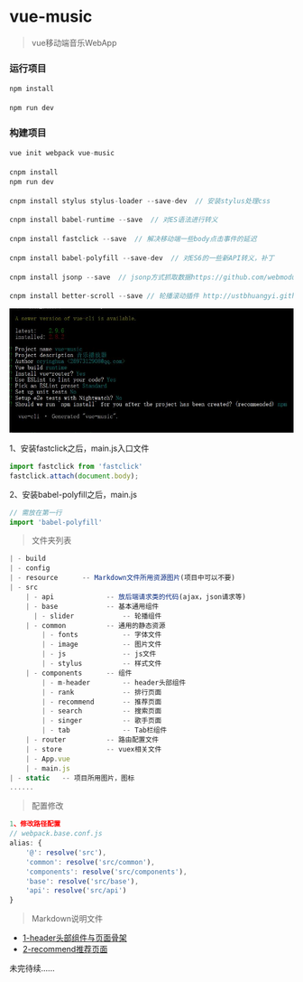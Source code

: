 # vue-music

> vue移动端音乐WebApp

### 运行项目

```javascript
npm install

npm run dev
```

### 构建项目

```javascript
vue init webpack vue-music

cnpm install
npm run dev

cnpm install stylus stylus-loader --save-dev  // 安装stylus处理css

cnpm install babel-runtime --save  // 对ES语法进行转义 

cnpm install fastclick --save  // 解决移动端一些body点击事件的延迟

cnpm install babel-polyfill --save-dev  // 对ES6的一些新API转义，补丁

cnpm install jsonp --save  // jsonp方式抓取数据https://github.com/webmodules/jsonp  参考02-recommend.md

cnpm install better-scroll --save // 轮播滚动插件 http://ustbhuangyi.github.io/better-scroll/doc/  参考02-recommend.md

```
![](resource/1.jpg)

1、安装fastclick之后，main.js入口文件
```js
import fastclick from 'fastclick'
fastclick.attach(document.body);
```
2、安装babel-polyfill之后，main.js
```js
// 需放在第一行
import 'babel-polyfill'
```

> 文件夹列表

```javascript
| - build
| - config
| - resource      -- Markdown文件所用资源图片(项目中可以不要)
| - src
    | - api             -- 放后端请求类的代码(ajax，json请求等)
    | - base            -- 基本通用组件
      | - slider            -- 轮播组件
    | - common          -- 通用的静态资源
        | - fonts           -- 字体文件
        | - image           -- 图片文件
        | - js              -- js文件
        | - stylus          -- 样式文件
    | - components      -- 组件
        | - m-header        -- header头部组件
        | - rank            -- 排行页面
        | - recommend       -- 推荐页面
        | - search          -- 搜索页面
        | - singer          -- 歌手页面
        | - tab             -- Tab栏组件
    | - router          -- 路由配置文件
    | - store           -- vuex相关文件
    | - App.vue
    | - main.js
| - static   -- 项目所用图片，图标
......

```

> 配置修改

```javascript
1、修改路径配置
// webpack.base.conf.js
alias: {
    '@': resolve('src'),
    'common': resolve('src/common'),
    'components': resolve('src/components'),
    'base': resolve('src/base'),
    'api': resolve('src/api')
}
```

> Markdown说明文件

- [1-header头部组件与页面骨架](https://github.com/ccyinghua/vue-music/blob/master/01-header.md)<br>
- [2-recommend推荐页面](https://github.com/ccyinghua/vue-music/blob/master/02-recommend.md)


未完待续......












